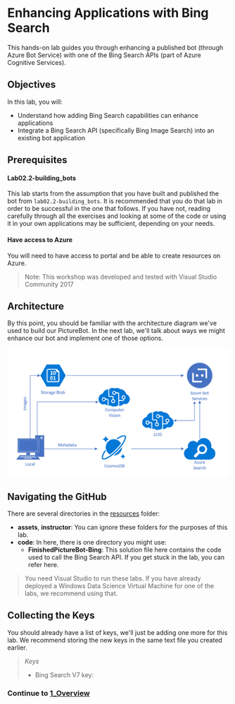 # Enhancing Applications with Bing Search

This hands-on lab guides you through enhancing a published bot (through Azure Bot Service) with one of the Bing Search APIs (part of Azure Cognitive Services).


## Objectives
In this lab, you will:
- Understand how adding Bing Search capabilities can enhance applications
- Integrate a Bing Search API (specifically Bing Image Search) into an existing bot application


## Prerequisites

#### Lab02.2-building_bots  
This lab starts from the assumption that you have built and published the bot from `lab02.2-building_bots`. It is recommended that you do that lab in order to be successful in the one that follows. If you have not, reading carefully through all the exercises and looking at some of the code or using it in your own applications may be sufficient, depending on your needs.  

#### Have access to Azure  
You will need to have access to portal and be able to create resources on Azure.   

>Note: This workshop was developed and tested with Visual Studio Community 2017

## Architecture

By this point, you should be familiar with the architecture diagram we've used to build our PictureBot. In the next lab, we'll talk about ways we might enhance our bot and implement one of those options.  

![Architecture Diagram](./resources/assets/AI_Immersion_Arch.png)


## Navigating the GitHub ##

There are several directories in the [resources](./resources) folder:

- **assets**, **instructor**: You can ignore these folders for the purposes of this lab.
- **code**: In here, there is one directory you might use:
	- **FinishedPictureBot-Bing**: This solution file here contains the code used to call the Bing Search API. If you get stuck in the lab, you can refer here.

> You need Visual Studio to run these labs. If you have already deployed a Windows Data Science Virtual Machine for one of the labs, we recommend using that.

## Collecting the Keys

You should already have a list of keys, we'll just be adding one more for this lab. We recommend storing the new keys in the same text file you created earlier.

>_Keys_
>- Bing Search V7 key: 


### Continue to [1_Overview](./1_Overview.md)


